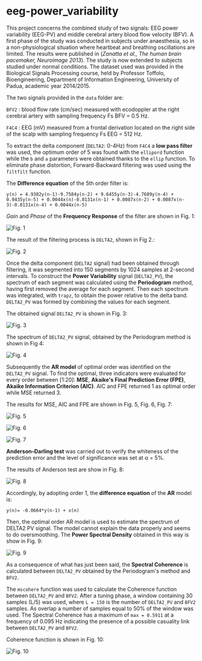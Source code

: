 # eeg-power_variability

This project concerns the combined study of two signals: EEG power variability (EEG-PV) and middle cerebral artery blood 
flow velocity (BFV).
A first phase of the study was conducted in subjects under anaesthesia, so in a non-physiological situation where 
heartbeat and breathing oscillations are limited. The results were published in (*Zanatta et al., The human brain 
pacemaker, Neuroimage 2013*). The study is now extended to subjects studied under normal conditions.
The dataset used was provided in the Biological Signals Processing course, held by Professor Toffolo, Bioengineering,
Department of Information Engineering, University of Padua, academic year 2014/2015.

The two signals provided in the `data` folder are:

`BFV2` : blood flow rate (cm/sec) measured with ecodoppler at the right 
cerebral artery with sampling frequency Fs BFV = 0.5 Hz.

`F4C4` : EEG (mV) measured from a frontal derivation located on the right 
side of the scalp with sampling frequency Fs EEG = 512 Hz.

To extract the delta component (`DELTA2`: 0-4Hz) from `F4C4` a **low pass filter** was used, the optimum order of 5 was found with 
the `ellipord` function while the `b` and `a` parameters were obtained thanks to the `ellip` function. To eliminate phase distortion,
Forward-Backward filtering was used using the `filtfilt` function.

The **Difference equation** of the 5th order filter is:

```y(n) = 4.9382y(n-1)-9.7584y(n-2) + 9.6455y(n-3)-4.7689y(n-4) + 0.9435y(n-5) + 0.0044x(n)-0.0131x(n-1) + 0.0087x(n-2) + 0.0087x(n-3)-0.0131x(n-4) + 0.0044x(n-5)```

*Gain* and *Phase* of the **Frequency Response** of the filter are shown in Fig. 1:

![Fig. 1](https://github.com/lorrandal/eeg-power_variability/tree/master/plots/plot1.svg)

The result of the filtering process is `DELTA2`, shown in Fig 2.:

![Fig. 2](https://github.com/lorrandal/eeg-power_variability/tree/master/plots/plot2.svg)

Once the delta component (`DELTA2` signal) had been obtained through filtering, it was segmented into 150 segments 
by 1024 samples at 2-second intervals. To construct the **Power Variability** signal (`DELTA2_PV`), the spectrum of each segment
was calculated using the **Periodogram** method, having first removed the average for each segment. Then each spectrum was 
integrated, with `trapz`, to obtain the power relative to the delta band. `DELTA2_PV` was formed by combining the values for 
each segment.

The obtained signal `DELTA2_PV` is shown in Fig. 3:

![Fig. 3](https://github.com/lorrandal/eeg-power_variability/tree/master/plots/plot3.svg)

The spectrum of `DELTA2_PV` signal, obtained by the Periodogram method is shown in Fig 4:

![Fig. 4](https://github.com/lorrandal/eeg-power_variability/tree/master/plots/plot4.svg)

Subsequently the **AR model** of optimal order was identified on the `DELTA2_PV` signal.
To find the optimal, three indicators were evaluated for every order between [1:20]: **MSE**, **Akaike's Final Prediction 
Error (FPE)**, **Akaike Information Criterion (AIC)**. AIC and FPE returned 1 as  optimal order while MSE returned 3.

The results for MSE, AIC and FPE are shown in Fig. 5, Fig. 6, Fig. 7:

![Fig. 5](https://github.com/lorrandal/eeg-power_variability/tree/master/plots/plot5.svg)


![Fig. 6](https://github.com/lorrandal/eeg-power_variability/tree/master/plots/plot6.svg)


![Fig. 7](https://github.com/lorrandal/eeg-power_variability/tree/master/plots/plot7.svg)


**Anderson–Darling test** was carried out to verify the whiteness of the prediction error and the level of significance
was set at α = 5%.

The results of Anderson test are show in Fig. 8:

![Fig. 8](https://github.com/lorrandal/eeg-power_variability/tree/master/plots/plot8.svg)


Accordingly, by adopting order 1, the **difference equation** of the **AR** model is:

```y(n)= -0.0664*y(n-1) + x(n)```


Then, the optimal order AR model is used to estimate the spectrum of DELTA2 PV signal.
The model cannot explain the data properly and seems to do oversmoothing.
The **Power Spectral Density** obtained in this way is show in Fig. 9:

![Fig. 9](https://github.com/lorrandal/eeg-power_variability/tree/master/plots/plot9.svg)

As a consequence of what has just been said, the **Spectral Coherence** is calculated between 
`DELTA2_PV` obtained by the Periodogram's method and `BFV2`.

The `mscohere` function was used to calculate the Coherence function between `DELTA2_PV` and `BFV2`.
After a tuning phase, a window containing 30 samples (L/5) was used, where `L = 150` is the number of `DELTA2_PV`
and `BFV2` samples. As overlap a number of samples equal to 50% of the window was used. 
The Spectral Coherence has a maximum of `max = 0.5911` at a frequency of 0.095 Hz indicating the presence of a
possible casuality link between `DELTA2_PV` and `BFV2`.

Coherence function is shown in Fig. 10:

![Fig. 10](https://github.com/lorrandal/eeg-power_variability/tree/master/plots/plot10.svg)












